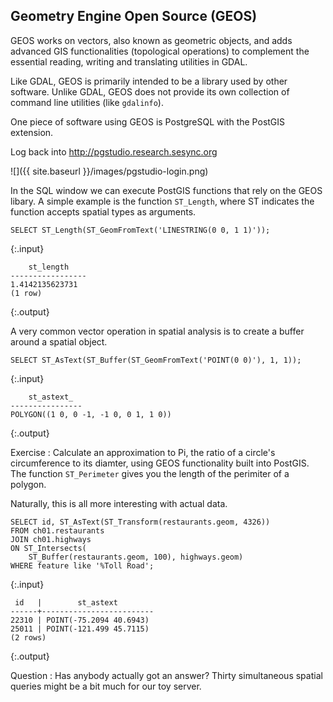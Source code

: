 ---
---

## Geometry Engine Open Source (GEOS)

GEOS works on vectors, also known as geometric objects, and adds advanced GIS functionalities (topological operations) to complement the essential reading, writing and translating utilities in GDAL.

Like GDAL, GEOS is primarily intended to be a library used by other software.
Unlike GDAL, GEOS does not provide its own collection of command line utilities (like `gdalinfo`).

<!--split-->

One piece of software using GEOS is PostgreSQL with the PostGIS extension.

Log back into <http://pgstudio.research.sesync.org>

![]({{ site.baseurl }}/images/pgstudio-login.png)

<!--split-->

In the SQL window we can execute PostGIS functions that rely on the GEOS libary.
A simple example is the function `ST_Length`, where ST indicates the function accepts spatial types as arguments.

~~~
SELECT ST_Length(ST_GeomFromText('LINESTRING(0 0, 1 1)'));
~~~
{:.input}

~~~
    st_length
-----------------
1.4142135623731
(1 row)
~~~
{:.output}

<!--split-->

A very common vector operation in spatial analysis is to create a buffer around a spatial object.

~~~
SELECT ST_AsText(ST_Buffer(ST_GeomFromText('POINT(0 0)'), 1, 1));
~~~
{:.input}

~~~
    st_astext_
----------------
POLYGON((1 0, 0 -1, -1 0, 0 1, 1 0))
~~~
{:.output}

Exercise
: Calculate an approximation to Pi, the ratio of a circle's circumference to its diamter,  using GEOS functionality built into PostGIS. The function `ST_Perimeter` gives you the length of the perimiter of a polygon.

<!--split-->

Naturally, this is all more interesting with actual data.

~~~
SELECT id, ST_AsText(ST_Transform(restaurants.geom, 4326))
FROM ch01.restaurants
JOIN ch01.highways
ON ST_Intersects(
    ST_Buffer(restaurants.geom, 100), highways.geom)
WHERE feature like '%Toll Road';
~~~
{:.input}

~~~
 id   |        st_astext
------+-------------------------
22310 | POINT(-75.2094 40.6943)
25011 | POINT(-121.499 45.7115)
(2 rows)
~~~
{:.output}

Question
: Has anybody actually got an answer? Thirty simultaneous spatial queries might be a bit much for our toy server.
